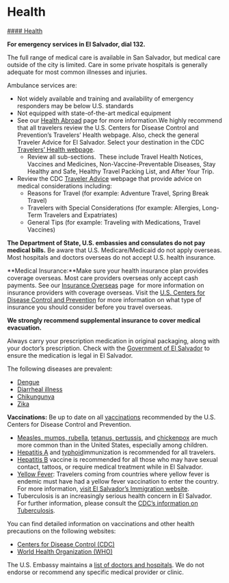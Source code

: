 # Health

[#### Health](javascript:void(0); "Health")

**For emergency services in El Salvador, dial 132.**

The full range of medical care is available in San Salvador, but medical care outside of the city is limited. Care in some private hospitals is generally adequate for most common illnesses and injuries.

Ambulance services are:

* Not widely available and training and availability of emergency responders may be below U.S. standards
* Not equipped with state-of-the-art medical equipment
* See our [Health Abroad](https://travel.state.gov/content/travel/en/international-travel/before-you-go/your-health-abroad.html) page for more information.We highly recommend that all travelers review the U.S. Centers for Disease Control and Prevention’s Travelers’ Health webpage. Also, check the general Traveler Advice for El Salvador. Select your destination in the CDC [Travelers’ Health webpage](https://wwwnc.cdc.gov/travel/destinations/list).
  + Review all sub-sections.  These include Travel Health Notices, Vaccines and Medicines, Non-Vaccine-Preventable Diseases, Stay Healthy and Safe, Healthy Travel Packing List, and After Your Trip.
* Review the CDC [Traveler Advice](https://wwwnc.cdc.gov/travel/page/traveler-information-center) webpage that provide advice on medical considerations including:
  + Reasons for Travel (for example: Adventure Travel, Spring Break Travel)
  + Travelers with Special Considerations (for example: Allergies, Long-Term Travelers and Expatriates)
  + General Tips (for example: Traveling with Medications, Travel Vaccines)

**The Department of State, U.S. embassies and consulates do not pay medical bills.** Be aware that U.S. Medicare/Medicaid do not apply overseas. Most hospitals and doctors overseas do not accept U.S. health insurance.

**Medical Insurance:**Make sure your health insurance plan provides coverage overseas. Most care providers overseas only accept cash payments. See our [Insurance Overseas](https://travel.state.gov/content/travel/en/international-travel/before-you-go/your-health-abroad/Insurance_Coverage_Overseas.html) page  for more information on insurance providers with coverage overseas. Visit the [U.S. Centers for Disease Control and Prevention](https://wwwnc.cdc.gov/travel/page/insurance) for more information on what type of insurance you should consider before you travel overseas.

**We strongly recommend supplemental insurance to cover medical evacuation.**

Always carry your prescription medication in original packaging, along with your doctor’s prescription. Check with the [Government of El Salvador](https://sv.usembassy.gov/) to ensure the medication is legal in El Salvador.

The following diseases are prevalent:

* [Dengue](https://travel.state.gov/content/travel/en/international-travel/International-Travel-Country-Information-Pages/ElSalvador.html#ExternalPopup)
* [Diarrheal illness](https://travel.state.gov/content/travel/en/international-travel/International-Travel-Country-Information-Pages/ElSalvador.html#ExternalPopup)
* [Chikungunya](https://travel.state.gov/content/travel/en/international-travel/International-Travel-Country-Information-Pages/ElSalvador.html#ExternalPopup)
* [Zika](https://travel.state.gov/content/travel/en/international-travel/International-Travel-Country-Information-Pages/ElSalvador.html#ExternalPopup)

**Vaccinations:** Be up to date on all [vaccinations](https://wwwnc.cdc.gov/travel/destinations/list) recommended by the U.S. Centers for Disease Control and Prevention.

* [Measles, mumps, rubella](https://travel.state.gov/content/travel/en/international-travel/International-Travel-Country-Information-Pages/ElSalvador.html#ExternalPopup), [tetanus, pertussis](https://travel.state.gov/content/travel/en/international-travel/International-Travel-Country-Information-Pages/ElSalvador.html#ExternalPopup), and [chickenpox](https://travel.state.gov/content/travel/en/international-travel/International-Travel-Country-Information-Pages/ElSalvador.html#ExternalPopup) are much more common than in the United States, especially among children.
* [Hepatitis A](https://travel.state.gov/content/travel/en/international-travel/International-Travel-Country-Information-Pages/ElSalvador.html#ExternalPopup) and [typhoid](https://travel.state.gov/content/travel/en/international-travel/International-Travel-Country-Information-Pages/ElSalvador.html#ExternalPopup)immunization is recommended for all travelers.
* [Hepatitis B](https://travel.state.gov/content/travel/en/international-travel/International-Travel-Country-Information-Pages/ElSalvador.html#ExternalPopup) vaccine is recommended for all those who may have sexual contact, tattoos, or require medical treatment while in El Salvador.
* [Yellow Fever](https://travel.state.gov/content/travel/en/international-travel/International-Travel-Country-Information-Pages/ElSalvador.html#ExternalPopup): Travelers coming from countries where yellow fever is endemic must have had a yellow fever vaccination to enter the country. For more information, [visit El Salvador’s Immigration website](https://www.migracion.gob.sv/).
* Tuberculosis is an increasingly serious health concern in El Salvador. For further information, please consult the [CDC’s information on Tuberculosis](https://wwwnc.cdc.gov/travel/yellowbook/2024/infections-diseases/tuberculosis).

You can find detailed information on vaccinations and other health precautions on the following websites:

* [Centers for Disease Control (CDC)](https://wwwnc.cdc.gov/travel/)
* [World Health Organization (WHO)](https://www.who.int/health-topics)

The U.S. Embassy maintains a [list of doctors and hospitals](https://sv.usembassy.gov/services/medical-assistance/). We do not endorse or recommend any specific medical provider or clinic.